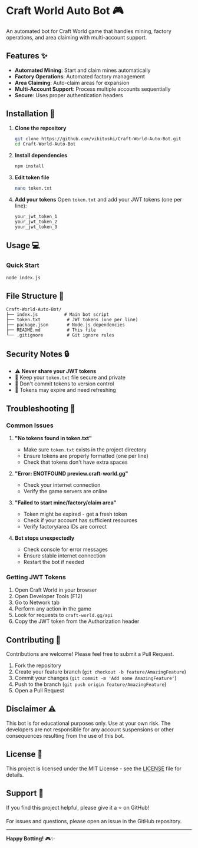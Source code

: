 # Craft World Auto Bot 🎮

An automated bot for Craft World game that handles mining, factory operations, and area claiming with multi-account support.

## Features ✨

-  **Automated Mining**: Start and claim mines automatically
-  **Factory Operations**: Automated factory management
-  **Area Claiming**: Auto-claim areas for expansion
-  **Multi-Account Support**: Process multiple accounts sequentially
-  **Secure**: Uses proper authentication headers

## Installation 🚀

1. **Clone the repository**
   ```bash
   git clone https://github.com/vikitoshi/Craft-World-Auto-Bot.git
   cd Craft-World-Auto-Bot
   ```

2. **Install dependencies**
   ```bash
   npm install
   ```

3. **Edit token file**
   ```bash
   nano token.txt
   ```

4. **Add your tokens**
   Open `token.txt` and add your JWT tokens (one per line):
   ```
   your_jwt_token_1
   your_jwt_token_2
   your_jwt_token_3
   ```

## Usage 💻

### Quick Start
```bash
node index.js
```
## File Structure 📁

```
Craft-World-Auto-Bot/
├── index.js          # Main bot script
├── token.txt          # JWT tokens (one per line)
├── package.json       # Node.js dependencies
├── README.md          # This file
└── .gitignore         # Git ignore rules
```

## Security Notes 🔒

- ⚠️ **Never share your JWT tokens**
- 🔐 Keep your `token.txt` file secure and private
- 🚫 Don't commit tokens to version control
- 🔄 Tokens may expire and need refreshing

## Troubleshooting 🔧

### Common Issues

1. **"No tokens found in token.txt"**
   - Make sure `token.txt` exists in the project directory
   - Ensure tokens are properly formatted (one per line)
   - Check that tokens don't have extra spaces

2. **"Error: ENOTFOUND preview.craft-world.gg"**
   - Check your internet connection
   - Verify the game servers are online

3. **"Failed to start mine/factory/claim area"**
   - Token might be expired - get a fresh token
   - Check if your account has sufficient resources
   - Verify factory/area IDs are correct

4. **Bot stops unexpectedly**
   - Check console for error messages
   - Ensure stable internet connection
   - Restart the bot if needed

### Getting JWT Tokens

1. Open Craft World in your browser
2. Open Developer Tools (F12)
3. Go to Network tab
4. Perform any action in the game
5. Look for requests to `craft-world.gg/api`
6. Copy the JWT token from the Authorization header

## Contributing 🤝

Contributions are welcome! Please feel free to submit a Pull Request.

1. Fork the repository
2. Create your feature branch (`git checkout -b feature/AmazingFeature`)
3. Commit your changes (`git commit -m 'Add some AmazingFeature'`)
4. Push to the branch (`git push origin feature/AmazingFeature`)
5. Open a Pull Request

## Disclaimer ⚠️

This bot is for educational purposes only. Use at your own risk. The developers are not responsible for any account suspensions or other consequences resulting from the use of this bot.

## License 📄

This project is licensed under the MIT License - see the [LICENSE](LICENSE) file for details.

## Support 💬

If you find this project helpful, please give it a ⭐ on GitHub!

For issues and questions, please open an issue in the GitHub repository.

---

**Happy Botting!** 🎮✨

